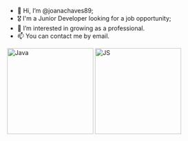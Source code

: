 - 👋 Hi, I’m @joanachaves89;
- 🎖 I'm a Junior Developer looking for a job opportunity;
- 👀 I’m interested in growing as a professional.
- 📫 You can contact me by email.

<img src="https://logos-world.net/wp-content/uploads/2022/07/Java-Logo.jpg" alt="Java" width="200"/>
<img src="https://www.pngfind.com/pngs/m/683-6834215_html-css-js-icon-hd-png-download.png" alt="JS" width="200"/>


